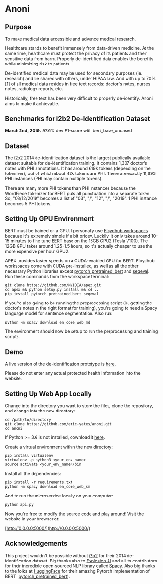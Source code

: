 # Anoni

## Purpose

To make medical data accessible and advance medical research.

Healthcare stands to benefit immensely from data-driven medicine. At the same time, healthcare must protect the privacy of its patients and their sensitive data from harm. Properly de-identified data enables the benefits while minimizing risk to patients.

De-identified medical data may be used for secondary purposes (ie. research) and be shared with others, under HIPAA law. And with up to 70% [[1]](https://www.ncbi.nlm.nih.gov/pubmed/28323609) of all medical data resides in free text records: doctor's notes, nurses notes, radiology reports, etc. 

Historically, free text has been very difficult to properly de-identify. Anoni aims to make it achievable.


## Benchmarks for i2b2 De-Identification Dataset

**March 2nd, 2019:** 97.6% dev F1-score with bert_base_uncased

## Dataset

The i2b2 2014 de-identification dataset is the largest publically available dataset suitable for de-identification training. It contains 1,307 doctor's notes with PHI annotations. It has around 619k tokens (depending on the tokenizer), out of which about 42k tokens are PHI. There are exactly 11,893 PHI instances (PHI may contain multiple tokens).

There are many more PHI tokens than PHI instances because the WordPiece tokenizer for BERT puts all punctuation into a separate token. So, "03/12/2019" becomes a list of "03", "/", "12", "/", "2019". 1 PHI instance becomes 5 PHI tokens.

## Setting Up GPU Environment

BERT must be trained on a GPU. I personally use [Floydhub workspaces](https://docs.floydhub.com/guides/workspace/) because it's extremely simple if a bit pricey. Luckily, it only takes around 10-15 minutes to fine tune BERT base on the 16GB GPU2 (Tesla V100). The 12GB GPU takes around 1.25-1.5 hours, so it's actually cheaper to use the more expensive per hour GPU2.

APEX provides faster speeds on a CUDA-enabled GPU for BERT. Floydhub workspaces come with CUDA pre-installed, as well as all the other necessary Python libraries except [pytorch_pretrained_bert](https://github.com/huggingface/pytorch-pretrained-BERT) and [seqeval](https://github.com/chakki-works/seqeval). Run these commands from the workspace terminal:

```
git clone https://github.com/NVIDIA/apex.git
cd apex && python setup.py install && cd ..
pip install pytorch_pretrained_bert seqeval
```

If you're also going to be running the preprocessing script (ie. getting the doctor's notes in the right format for training), you're going to need a Spacy language model for sentence segmentation. Also run:

```
python -m spacy download en_core_web_md
```

The environment should now be setup to run the preprocessing and training scripts.

## Demo

A live version of the de-identification prototype is [here](https://deidentify.ml/demo).

Please do not enter any actual protected health information into the website.

## Setting Up Web App Locally

Change into the directory you want to store the files, clone the repository, and change into the new directory:

```
cd /path/to/directory
git clone https://github.com/eric-yates/anoni.git
cd anoni
```

If Python >= 3.6 is not installed, download it [here](https://www.python.org/downloads/).

Create a virtual environment within the new directory:

```
pip install virtualenv
virtualenv -p python3 <your_env_name>
source activate <your_env_name>/bin
```

Install all the dependencies:

```
pip install -r requirements.txt
python -m spacy download en_core_web_sm
```

And to run the microservice locally on your computer:

`python api.py`

Now you're free to modify the source code and play around! Visit the website in your browser at:

[http://0.0.0.0:5000/](http://0.0.0.0:5000/)

## Acknowledgements

This project wouldn't be possible without [i2b2](https://www.i2b2.org/about/) for their 2014 de-identification dataset. Big thanks also to [Explosion AI](https://explosion.ai) and all its contributors for their incredible open-sourced NLP library called [Spacy](https://github.com/explosion/spaCy). Also big thanks to the folks at [HuggingFace](https://huggingface.co/) for their amazing Pytorch implementation of BERT ([pytorch_pretrained_bert](https://github.com/huggingface/pytorch-pretrained-BERT)).

